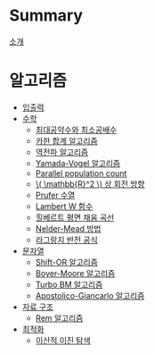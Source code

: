 # Summary

[소개](README.md)

# 알고리즘

- [입출력](io/io.md)
- [수학](math/README.md)
  - [최대공약수와 최소공배수](math/binary_gcd.md)
  - [카한 합계 알고리즘](math/kahan.md)
  - [역전파 알고리즘](math/backpropagation.md)
  - [Yamada-Vogel 알고리즘](math/yamada-vogel.md)
  - [Parallel population count](math/bitpop.md)
  - [\\( \mathbb{R}^2 \\) 상 회전 방향](math/plane-rotation.md)
  - [Prufer 수열](math/prufer.md)
  - [Lambert W 함수](math/lambert-w.md)
  - [힐베르트 평면 채움 곡선](math/hillert-space-filling-curve.md)
  - [Nelder-Mead 방법](math/nelder-mead.md)
  - [라그랑지 반전 공식](math/lagrange-inversion-formula.md)
- [문자열](strings/README.md)
  - [Shift-OR 알고리즘](strings/shift-or.md)
  - [Boyer-Moore 알고리즘]()
  - [Turbo BM 알고리즘]()
  - [Apostolico-Giancarlo 알고리즘]()
- [자료 구조](data-structures/README.md)
  - [Rem 알고리즘](data-structures/rem.md)
- [최적화](optim/README.md)
  - [이산적 이진 탐색](optim/discrete_binary_search.md)

